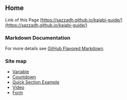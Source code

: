 ## Home
Link of this Page [https://sazzadh.github.io/kajabi-guide/](https://sazzadh.github.io/kajabi-guide/)

### Markdown Documentation
For more details see [GitHub Flavored Markdown](https://guides.github.com/features/mastering-markdown/).


### Site map
* [Variable](https://sazzadh.github.io/kajabi-guide/variable.html)
* [Countdown](https://sazzadh.github.io/kajabi-guide/countdown-section.html)
* [Quick Section Example](https://sazzadh.github.io/kajabi-guide/section-example.html)
* [Video](https://sazzadh.github.io/kajabi-guide/video.html)
* [Form](https://sazzadh.github.io/kajabi-guide/form.html)